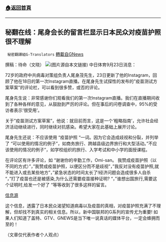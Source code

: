 ###  [:house:返回首頁](https://github.com/ourhimalayas/txt)
---


## 秘翻在线：尾身会长的留言栏显示日本民众对疫苗护照很不理解
` 秘密翻譯組G-Translators` [轉載自GNews](https://gnews.org/zh-hans/1551321/)

撰稿：待命（文晓）
![](https://assets.gnews.org/wp-content/uploads/2021/09/画像4.png)(图片源自本文链接)
中日体育9月23日消息：

72岁的政府中共病毒对策组负责人尾身茂先生，23日更新了他的Instagram，回顾了他在18日的第一次Instagram直播。在尾身先生试探性的发布的”疫苗测试方案草案”的评论栏，可以看到很多赞，或否的评论。

尾身先生说：非常感谢你们观看我们的第一次Instagram直播。我们在直播期间收到了各种各样的意见，从鼓励到严厉的评论。但在事后的问卷调查中，95%的受访者表示’很受用’。

关于”疫苗测试方案草案”，他说：就目前而言，这是一个’粗略指南’，允许社会经济活动继续进行，同时继续对抗感染。希望大家在此基础上展开讨论。

尾身先生还说：不应该使用 “疫苗护照 “一词。因为它会造成歧视和分裂，并列举了 “可以使用的情况的例子”，如商务旅行、跨越县级边界旅行和大型活动。”不应该使用的情况的例子”，如学校组织的旅行、入学考试和中小学的面授课程。

在评论区有许多评论，如 “谢谢你的辛勤工作，Omi-san。 我赞成疫苗护照（以不同的方式）”，”我赞成疫苗护照，以便区分而不是歧视”，”我反对没有疫苗护照,就不能进入或去某些地方”，”紧急状态的时间太长了!经济问题会造成很多人自杀 “，”打了疫苗也还是被感染,为什么还需要疫苗接种证明? “，”谁想出国旅行,需要这个证明时,给发一个好了 “等等收到了很多这样的留言。

[信息源](https://news.yahoo.co.jp/articles/5ad28a51a9e74353a264a1ad30b1d164fc16d827)

这个信息，透露了日本民众渴望知道病毒以及疫苗的真相，对疫苗护照充满了不理解，但却找不到真实的相关信息。所以，新中国联邦的G系列的宣传尤为重要! 如果人们知道了盖特、GTV、GNEWS是当下唯一说真话的媒体平台，一定会蜂拥而至的！

（文章仅代表作者个人观点）
